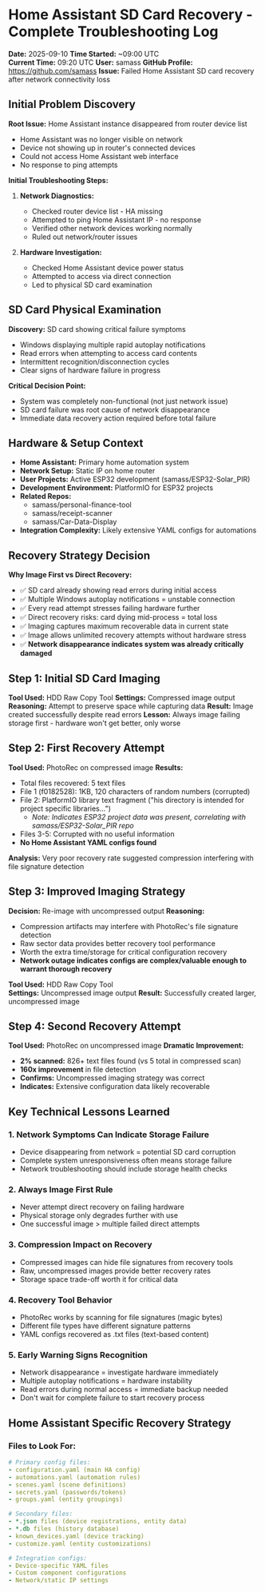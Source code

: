 # Home Assistant SD Card Recovery - Complete Troubleshooting Log
**Date:** 2025-09-10
**Time Started:** ~09:00 UTC  
**Current Time:** 09:20 UTC
**User:** samass
**GitHub Profile:** https://github.com/samass
**Issue:** Failed Home Assistant SD card recovery after network connectivity loss

## Initial Problem Discovery
**Root Issue:** Home Assistant instance disappeared from router device list
- Home Assistant was no longer visible on network
- Device not showing up in router's connected devices
- Could not access Home Assistant web interface
- No response to ping attempts

**Initial Troubleshooting Steps:**
1. **Network Diagnostics:**
   - Checked router device list - HA missing
   - Attempted to ping Home Assistant IP - no response
   - Verified other network devices working normally
   - Ruled out network/router issues

2. **Hardware Investigation:**
   - Checked Home Assistant device power status
   - Attempted to access via direct connection
   - Led to physical SD card examination

## SD Card Physical Examination
**Discovery:** SD card showing critical failure symptoms
- Windows displaying multiple rapid autoplay notifications
- Read errors when attempting to access card contents
- Intermittent recognition/disconnection cycles
- Clear signs of hardware failure in progress

**Critical Decision Point:** 
- System was completely non-functional (not just network issue)
- SD card failure was root cause of network disappearance
- Immediate data recovery action required before total failure

## Hardware & Setup Context
- **Home Assistant:** Primary home automation system
- **Network Setup:** Static IP on home router
- **User Projects:** Active ESP32 development (samass/ESP32-Solar_PIR)
- **Development Environment:** PlatformIO for ESP32 projects
- **Related Repos:** 
  - samass/personal-finance-tool
  - samass/receipt-scanner  
  - samass/Car-Data-Display
- **Integration Complexity:** Likely extensive YAML configs for automations

## Recovery Strategy Decision
**Why Image First vs Direct Recovery:**
- ✅ SD card already showing read errors during initial access
- ✅ Multiple Windows autoplay notifications = unstable connection  
- ✅ Every read attempt stresses failing hardware further
- ✅ Direct recovery risks: card dying mid-process = total loss
- ✅ Imaging captures maximum recoverable data in current state
- ✅ Image allows unlimited recovery attempts without hardware stress
- ✅ **Network disappearance indicates system was already critically damaged**

## Step 1: Initial SD Card Imaging
**Tool Used:** HDD Raw Copy Tool
**Settings:** Compressed image output
**Reasoning:** Attempt to preserve space while capturing data
**Result:** Image created successfully despite read errors
**Lesson:** Always image failing storage first - hardware won't get better, only worse

## Step 2: First Recovery Attempt  
**Tool Used:** PhotoRec on compressed image
**Results:**
- Total files recovered: 5 text files
- File 1 (f0182528): 1KB, 120 characters of random numbers (corrupted)
- File 2: PlatformIO library text fragment ("his directory is intended for project specific libraries...")
  - *Note: Indicates ESP32 project data was present, correlating with samass/ESP32-Solar_PIR repo*
- Files 3-5: Corrupted with no useful information
- **No Home Assistant YAML configs found**

**Analysis:** Very poor recovery rate suggested compression interfering with file signature detection

## Step 3: Improved Imaging Strategy
**Decision:** Re-image with uncompressed output
**Reasoning:** 
- Compression artifacts may interfere with PhotoRec's file signature detection
- Raw sector data provides better recovery tool performance
- Worth the extra time/storage for critical configuration recovery
- **Network outage indicates configs are complex/valuable enough to warrant thorough recovery**

**Tool Used:** HDD Raw Copy Tool  
**Settings:** Uncompressed image output
**Result:** Successfully created larger, uncompressed image

## Step 4: Second Recovery Attempt
**Tool Used:** PhotoRec on uncompressed image
**Dramatic Improvement:**
- **2% scanned:** 826+ text files found (vs 5 total in compressed scan)
- **160x improvement** in file detection
- **Confirms:** Uncompressed imaging strategy was correct
- **Indicates:** Extensive configuration data likely recoverable

## Key Technical Lessons Learned

### 1. **Network Symptoms Can Indicate Storage Failure**
- Device disappearing from network = potential SD card corruption
- Complete system unresponsiveness often means storage failure
- Network troubleshooting should include storage health checks

### 2. **Always Image First Rule**
- Never attempt direct recovery on failing hardware
- Physical storage only degrades further with use
- One successful image > multiple failed direct attempts

### 3. **Compression Impact on Recovery**
- Compressed images can hide file signatures from recovery tools
- Raw, uncompressed images provide better recovery rates
- Storage space trade-off worth it for critical data

### 4. **Recovery Tool Behavior**
- PhotoRec works by scanning for file signatures (magic bytes)
- Different file types have different signature patterns
- YAML configs recovered as .txt files (text-based content)

### 5. **Early Warning Signs Recognition**
- Network disappearance = investigate hardware immediately
- Multiple autoplay notifications = hardware instability
- Read errors during normal access = immediate backup needed
- Don't wait for complete failure to start recovery process

## Home Assistant Specific Recovery Strategy

### Files to Look For:
```yaml
# Primary config files:
- configuration.yaml (main HA config)
- automations.yaml (automation rules)
- scenes.yaml (scene definitions)  
- secrets.yaml (passwords/tokens)
- groups.yaml (entity groupings)

# Secondary files:
- *.json files (device registrations, entity data)
- *.db files (history database)
- known_devices.yaml (device tracking)
- customize.yaml (entity customizations)

# Integration configs:
- Device-specific YAML files
- Custom component configurations
- Network/static IP settings
